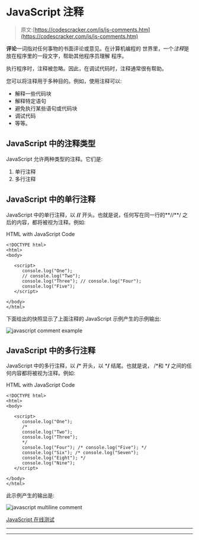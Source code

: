 # JavaScript 注释

> 原文:[https://codescracker.com/js/js-comments.htm](https://codescracker.com/js/js-comments.htm)

**评论**一词指对任何事物的书面评论或意见。在计算机编程的 世界里，一个*注释*是放在程序里的一段文字，帮助其他程序员理解 程序。

执行程序时，注释被忽略。因此，在调试代码时，注释通常很有帮助。

您可以将注释用于多种目的。例如，使用注释可以:

*   解释一些代码块
*   解释特定语句
*   避免执行某些语句或代码块
*   调试代码
*   等等。

## JavaScript 中的注释类型

JavaScript 允许两种类型的注释。它们是:

1.  单行注释
2.  多行注释

## JavaScript 中的单行注释

JavaScript 中的单行注释，以 **//** 开头。也就是说，任何写在同一行的**//**/ 之后的内容，都将被视为注释。例如:

HTML with JavaScript Code

```
<!DOCTYPE html>
<html>
<body>

   <script>
      console.log("One");
      // console.log("Two");
      console.log("Three"); // console.log("Four");
      console.log("Five");
   </script>

</body>
</html>
```

下面给出的快照显示了上面注释的 JavaScript 示例产生的示例输出:

![javascript comment example](../Images/761fc440f82016e378d2a7cfd5e823d3.png)

## JavaScript 中的多行注释

JavaScript 中的多行注释，以 **/*** 开头，以 ***/** 结尾。也就是说， /*和 ***/** 之间的任何内容都将被视为注释。例如:

HTML with JavaScript Code

```
<!DOCTYPE html>
<html>
<body>

   <script>
      console.log("One");
      /*
      console.log("Two");
      console.log("Three");
      */
      console.log("Four"); /* console.log("Five"); */
      console.log("Six"); /* console.log("Seven");
      console.log("Eight"); */
      console.log("Nine");
   </script>

</body>
</html>
```

此示例产生的输出是:

![javascript multiline comment](../Images/5b46dee936a950aed078aec0a7e1ad87.png)

[JavaScript 在线测试](/exam/showtest.php?subid=6)

* * *

* * *